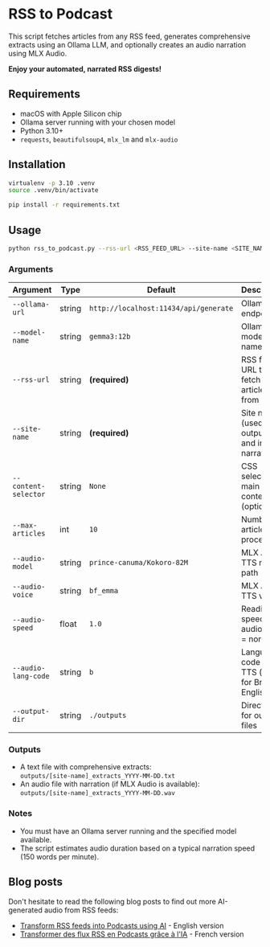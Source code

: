 # RSS to Podcast

This script fetches articles from any RSS feed, generates comprehensive extracts using an Ollama LLM, and optionally creates an audio narration using MLX Audio.

**Enjoy your automated, narrated RSS digests!**

## Requirements

- macOS with Apple Silicon chip
- Ollama server running with your chosen model
- Python 3.10+
- `requests`, `beautifulsoup4`, `mlx_lm` and `mlx-audio`

## Installation

```bash
virtualenv -p 3.10 .venv
source .venv/bin/activate

pip install -r requirements.txt
```

## Usage

```bash
python rss_to_podcast.py --rss-url <RSS_FEED_URL> --site-name <SITE_NAME> [options]
```

### Arguments

| Argument             | Type    | Default                               | Description                                                        |
|----------------------|---------|---------------------------------------|--------------------------------------------------------------------|
| `--ollama-url`       | string  | `http://localhost:11434/api/generate` | Ollama API endpoint                                                |
| `--model-name`       | string  | `gemma3:12b`                          | Ollama model name                                                  |
| `--rss-url`          | string  | **(required)**                        | RSS feed URL to fetch articles from                                |
| `--site-name`        | string  | **(required)**                        | Site name (used in output files and intro narration)               |
| `--content-selector` | string  | `None`                                | CSS selector for main article content (optional)                   |
| `--max-articles`     | int     | `10`                                  | Number of articles to process                                      |
| `--audio-model`      | string  | `prince-canuma/Kokoro-82M`            | MLX Audio TTS model path                                           |
| `--audio-voice`      | string  | `bf_emma`                             | MLX Audio TTS voice                                                |
| `--audio-speed`      | float   | `1.0`                                 | Reading speed for audio (1.0 = normal)                             |
| `--audio-lang-code`  | string  | `b`                                   | Language code for TTS (e.g., `b` for British English)              |
| `--output-dir`       | string  | `./outputs`                           | Directory for output files                                         |

### Outputs

- A text file with comprehensive extracts:  
  `outputs/[site-name]_extracts_YYYY-MM-DD.txt`
- An audio file with narration (if MLX Audio is available):  
  `outputs/[site-name]_extracts_YYYY-MM-DD.wav`

### Notes

- You must have an Ollama server running and the specified model available.
- The script estimates audio duration based on a typical narration speed (150 words per minute).

## Blog posts

Don't hesitate to read the following blog posts to find out more AI-generated audio from RSS feeds:

* [Transform RSS feeds into Podcasts using AI](https://blog.filador.ch/en/posts/transform-rss-feeds-into-podcasts-using-ai) - English version
* [Transformer des flux RSS en Podcasts grâce à l'IA](https://blog.filador.ch/posts/transformer-des-flux-rss-en-podcasts-grace-a-l-ia) - French version
